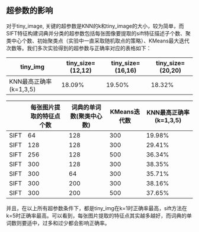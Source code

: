 ## 超参数的影响

对于tiny_image, 关键的超参数是KNN的k和tiny_image的大小，较为简单，而SIFT特征构建词典并分类的超参数包括每张图像要提取的sift特征描述子个数、聚类中心个数、初始聚类点（实验中一直采取随机取点的策略）、KMeans最大迭代次数等。我们多次实验得到的超参数与正确率对应的表格如下：

|  tiny_img   | tiny_size=(12,12) | tiny_size=(16,16) | tiny_size=(20,20) |
| -------- | ----------------- | ----------------- | ----------------- |
| KNN最高正确率(k=1,3,5) | 18.09%            | 19.50%            | 18.32%            |

|      | 每张图片提取的特征点个数 | 词典的单词数(聚类中心数) | KMeans迭代数 | KNN最高正确率(k=1,3,5) |
| ---- | ------------------------ | ------------------------ | ------------ | ---------------------- |
| SIFT | 64                       | 128                      | 300          | 19.98%                 |
| SIFT | 128                      | 128                      | 300          | 29.41%                 |
| SIFT | 256                      | 128                      | 500          | 36.34%                 |
| SIFT | 300                      | 128                      | 300          | 38.35%                 |
| SIFT | 300                      | 64                       | 300          | 35.71%                 |
| SIFT | 300                      | 200                      | 300          | 38.16%                 |
| SIFT | 300                      | 200                      | 500          | 37.65%                 |

并且，在以上所有超参数条件下，都是tiny_img在k=1时正确率最高，sift方法在k=5时正确率最高。可以看到，每张图片提取的特征点其实越多越好，而词典的单词数则要适中，过多和过少都会影响正确率。

